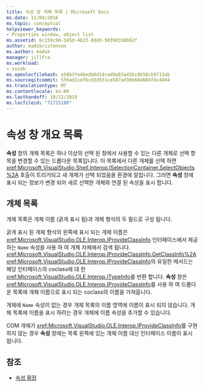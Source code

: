 ```yaml
---
title: 속성 창 개체 목록 | Microsoft Docs
ms.date: 11/04/2016
ms.topic: conceptual
helpviewer_keywords:
- Properties window, object list
ms.assetid: 6c159c9d-345d-4b23-8ddd-9839d338b62f
author: madskristensen
ms.author: madsk
manager: jillfra
ms.workload:
- vssdk
ms.openlocfilehash: e50b3fe46edb8d14cad9a03a45bc8650cb9713ab
ms.sourcegitcommit: 5f6ad1cefbcd3d531ce587ad30e684684f4c4d44
ms.translationtype: MT
ms.contentlocale: ko-KR
ms.lasthandoff: 10/22/2019
ms.locfileid: "72725180"
---
```

# <a name="properties-window-object-list"></a>속성 창 개요 목록
**속성** 창의 개체 목록은 하나 이상의 선택 된 창에서 사용할 수 있는 다른 개체로 선택 항목을 변경할 수 있는 드롭다운 목록입니다. 이 목록에서 다른 개체를 선택 하면 <xref:Microsoft.VisualStudio.Shell.Interop.ISelectionContainer.SelectObjects%2A> 호출이 트리거되고 새 개체가 선택 되었음을 환경에 알립니다. 그러면 **속성** 창에 표시 되는 정보가 변경 되어 새로 선택한 개체와 연결 된 속성을 표시 합니다.

## <a name="the-object-list"></a>개체 목록
 개체 목록은 개체 이름 (굵게 표시 됨)과 개체 형식의 두 필드로 구성 됩니다.

 굵게 표시 된 개체 형식의 왼쪽에 표시 되는 개체 이름은 <xref:Microsoft.VisualStudio.OLE.Interop.IProvideClassInfo> 인터페이스에서 제공 하는 `Name` 속성을 사용 하 여 개체 자체에서 검색 됩니다. <xref:Microsoft.VisualStudio.OLE.Interop.IProvideClassInfo.GetClassInfo%2A> <xref:Microsoft.VisualStudio.OLE.Interop.IProvideClassInfo>의 유일한 메서드는 해당 인터페이스의 coclass에 대 한 <xref:Microsoft.VisualStudio.OLE.Interop.ITypeInfo>를 반환 합니다. **속성** 창은 <xref:Microsoft.VisualStudio.OLE.Interop.IProvideClassInfo>를 사용 하 여 드롭다운 목록에 개체 이름으로 표시 되는 coclass의 이름을 가져옵니다.

 개체에 `Name` 속성이 없는 경우 개체 목록의 이름 영역에 이름이 표시 되지 않습니다. 개체 목록에 이름을 표시 하려는 경우 개체에 이름 속성을 추가할 수 있습니다.

 COM 개체가 <xref:Microsoft.VisualStudio.OLE.Interop.IProvideClassInfo>를 구현 하지 않는 경우 **속성** 창에는 목록 왼쪽에 있는 개체 이름 대신 인터페이스 이름이 표시 됩니다.

## <a name="see-also"></a>참조
- [속성 확장](../../extensibility/internals/extending-properties.md)